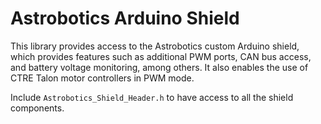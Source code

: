 # Astrobotics Arduino Shield

This library provides access to the Astrobotics custom Arduino shield, which provides features such as additional PWM ports,
CAN bus access, and battery voltage monitoring, among others. It also enables the use of CTRE Talon motor controllers in PWM mode.

Include `Astrobotics_Shield_Header.h` to have access to all the shield components.
